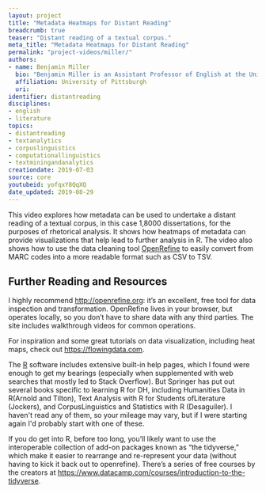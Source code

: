 ```yaml
---
layout: project
title: "Metadata Heatmaps for Distant Reading"
breadcrumb: true
teaser: "Distant reading of a textual corpus."
meta_title: "Metadata Heatmaps for Distant Reading"
permalink: "project-videos/miller/"
authors:
- name: Benjamin Miller
  bio: "Benjamin Miller is an Assistant Professor of English at the University of Pittsburgh, focusing on digital research and pedagogy. He is the author of “Mapping the Methods of Composition/Rhetoric Dissertations: A ‘Landscape Plotted and Pieced,’” an article drawing on data visualization of several thousand documents, published in College Composition and Communication. Ben received a CCCC Emergent Research/er Grant in 2017 for work toward his multimodal book project, “Distant Readings of Disciplinarity: Knowing and Doing in Composition/Rhetoric Dissertations.”"
  affiliation: University of Pittsburgh
  uri:
identifier: distantreading
disciplines:
- english
- literature
topics:
- distantreading
- textanalytics
- corpuslinguistics
- computationallinguistics
- textminingandanalytics
creationdate: 2019-07-03
source: core
youtubeid: yofqxY8QqXQ
date_updated: 2019-08-29
---
```



This video explores how metadata can be used to undertake a distant reading of a textual corpus, in this case 1,8000 dissertations, for the purposes of rhetorical analysis. It shows how heatmaps of metadata can provide visualizations that help lead to further analysis in R. The video also shows how to use the data cleaning tool [OpenRefine](http://openrefine.org/) to easily convert from MARC codes into a more readable format such as CSV to TSV.

## Further Reading and Resources

I highly recommend http://openrefine.org: it’s an excellent, free tool for data inspection and transformation. OpenRefine lives in your browser, but operates locally, so you don’t have to share data with any third parties. The site includes walkthrough videos for common operations.

For inspiration and some great tutorials on data visualization, including heat maps, check out https://flowingdata.com.

The [R](https://www.r-project.org/) software includes extensive built-in help pages, which I found were enough to get my bearings (especially when supplemented with web searches that mostly led to Stack Overflow). But Springer has put out several books specific to learning R for DH, including Humanities Data in R(Arnold and Tilton), Text Analysis with R for Students ofLiterature (Jockers), and CorpusLinguistics and Statistics with R (Desaguiler). I haven't read any of them, so your mileage may vary, but if I were starting again I'd probably start with one of these.

If you do get into R, before too long, you’ll likely want to use the interoperable collection of add-on packages known as “the tidyverse,” which make it easier to rearrange and re-represent your data (without having to kick it back out to openrefine). There’s a series of free courses by the creators at https://www.datacamp.com/courses/introduction-to-the-tidyverse.
